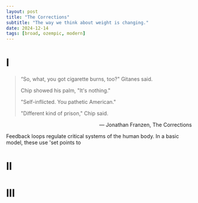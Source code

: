 ```yaml
---
layout: post
title: "The Corrections"
subtitle: "The way we think about weight is changing."
date: 2024-12-14
tags: [broad, ozempic, modern]
---
```

# I
> “So, what, you got cigarette burns, too?" Gitanes said.
> 
> Chip showed his palm, "It's nothing."
> 
> "Self-inflicted. You pathetic American."
> 
> "Different kind of prison," Chip said.

<div style="text-align: right">― Jonathan Franzen, The Corrections</div>

Feedback loops regulate critical systems of the human body. In a basic model, these use 'set points to

# II

# III
